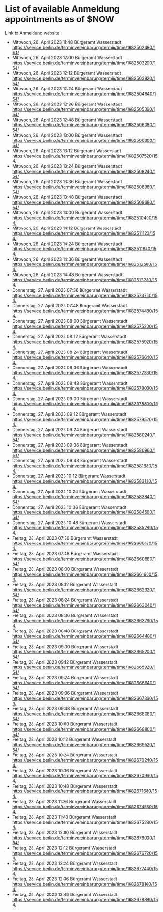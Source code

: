 # List of available Anmeldung appointments as of $NOW
[Link to Anmeldung website](https://service.berlin.de/terminvereinbarung/termin/tag.php?termin=1&anliegen[]=120686&dienstleisterlist=122210,122217,327316,122219,327312,122227,327314,122231,327346,122243,327348,122254,122252,329742,122260,329745,122262,329748,122271,327278,122273,327274,122277,327276,330436,122280,327294,122282,327290,122284,327292,122291,327270,122285,327266,122286,327264,122296,327268,150230,329760,122297,327286,122294,327284,122312,329763,122314,329775,122304,327330,122311,327334,122309,327332,317869,122281,327352,122279,329772,122283,122276,327324,122274,327326,122267,329766,122246,327318,122251,327320,122257,327322,122208,327298,122226,327300&herkunft=http%3A%2F%2Fservice.berlin.de%2Fdienstleistung%2F120686%2F)
- Mittwoch, 26. April 2023 11:48 Bürgeramt Wasserstadt https://service.berlin.de/terminvereinbarung/termin/time/1682502480/154/
- Mittwoch, 26. April 2023 12:00 Bürgeramt Wasserstadt https://service.berlin.de/terminvereinbarung/termin/time/1682503200/154/
- Mittwoch, 26. April 2023 12:12 Bürgeramt Wasserstadt https://service.berlin.de/terminvereinbarung/termin/time/1682503920/154/
- Mittwoch, 26. April 2023 12:24 Bürgeramt Wasserstadt https://service.berlin.de/terminvereinbarung/termin/time/1682504640/154/
- Mittwoch, 26. April 2023 12:36 Bürgeramt Wasserstadt https://service.berlin.de/terminvereinbarung/termin/time/1682505360/154/
- Mittwoch, 26. April 2023 12:48 Bürgeramt Wasserstadt https://service.berlin.de/terminvereinbarung/termin/time/1682506080/154/
- Mittwoch, 26. April 2023 13:00 Bürgeramt Wasserstadt https://service.berlin.de/terminvereinbarung/termin/time/1682506800/154/
- Mittwoch, 26. April 2023 13:12 Bürgeramt Wasserstadt https://service.berlin.de/terminvereinbarung/termin/time/1682507520/154/
- Mittwoch, 26. April 2023 13:24 Bürgeramt Wasserstadt https://service.berlin.de/terminvereinbarung/termin/time/1682508240/154/
- Mittwoch, 26. April 2023 13:36 Bürgeramt Wasserstadt https://service.berlin.de/terminvereinbarung/termin/time/1682508960/154/
- Mittwoch, 26. April 2023 13:48 Bürgeramt Wasserstadt https://service.berlin.de/terminvereinbarung/termin/time/1682509680/154/
- Mittwoch, 26. April 2023 14:00 Bürgeramt Wasserstadt https://service.berlin.de/terminvereinbarung/termin/time/1682510400/154/
- Mittwoch, 26. April 2023 14:12 Bürgeramt Wasserstadt https://service.berlin.de/terminvereinbarung/termin/time/1682511120/154/
- Mittwoch, 26. April 2023 14:24 Bürgeramt Wasserstadt https://service.berlin.de/terminvereinbarung/termin/time/1682511840/154/
- Mittwoch, 26. April 2023 14:36 Bürgeramt Wasserstadt https://service.berlin.de/terminvereinbarung/termin/time/1682512560/154/
- Mittwoch, 26. April 2023 14:48 Bürgeramt Wasserstadt https://service.berlin.de/terminvereinbarung/termin/time/1682513280/154/
- Donnerstag, 27. April 2023 07:36 Bürgeramt Wasserstadt https://service.berlin.de/terminvereinbarung/termin/time/1682573760/154/
- Donnerstag, 27. April 2023 07:48 Bürgeramt Wasserstadt https://service.berlin.de/terminvereinbarung/termin/time/1682574480/154/
- Donnerstag, 27. April 2023 08:00 Bürgeramt Wasserstadt https://service.berlin.de/terminvereinbarung/termin/time/1682575200/154/
- Donnerstag, 27. April 2023 08:12 Bürgeramt Wasserstadt https://service.berlin.de/terminvereinbarung/termin/time/1682575920/154/
- Donnerstag, 27. April 2023 08:24 Bürgeramt Wasserstadt https://service.berlin.de/terminvereinbarung/termin/time/1682576640/154/
- Donnerstag, 27. April 2023 08:36 Bürgeramt Wasserstadt https://service.berlin.de/terminvereinbarung/termin/time/1682577360/154/
- Donnerstag, 27. April 2023 08:48 Bürgeramt Wasserstadt https://service.berlin.de/terminvereinbarung/termin/time/1682578080/154/
- Donnerstag, 27. April 2023 09:00 Bürgeramt Wasserstadt https://service.berlin.de/terminvereinbarung/termin/time/1682578800/154/
- Donnerstag, 27. April 2023 09:12 Bürgeramt Wasserstadt https://service.berlin.de/terminvereinbarung/termin/time/1682579520/154/
- Donnerstag, 27. April 2023 09:24 Bürgeramt Wasserstadt https://service.berlin.de/terminvereinbarung/termin/time/1682580240/154/
- Donnerstag, 27. April 2023 09:36 Bürgeramt Wasserstadt https://service.berlin.de/terminvereinbarung/termin/time/1682580960/154/
- Donnerstag, 27. April 2023 09:48 Bürgeramt Wasserstadt https://service.berlin.de/terminvereinbarung/termin/time/1682581680/154/
- Donnerstag, 27. April 2023 10:12 Bürgeramt Wasserstadt https://service.berlin.de/terminvereinbarung/termin/time/1682583120/154/
- Donnerstag, 27. April 2023 10:24 Bürgeramt Wasserstadt https://service.berlin.de/terminvereinbarung/termin/time/1682583840/154/
- Donnerstag, 27. April 2023 10:36 Bürgeramt Wasserstadt https://service.berlin.de/terminvereinbarung/termin/time/1682584560/154/
- Donnerstag, 27. April 2023 10:48 Bürgeramt Wasserstadt https://service.berlin.de/terminvereinbarung/termin/time/1682585280/154/
- Freitag, 28. April 2023 07:36 Bürgeramt Wasserstadt https://service.berlin.de/terminvereinbarung/termin/time/1682660160/154/
- Freitag, 28. April 2023 07:48 Bürgeramt Wasserstadt https://service.berlin.de/terminvereinbarung/termin/time/1682660880/154/
- Freitag, 28. April 2023 08:00 Bürgeramt Wasserstadt https://service.berlin.de/terminvereinbarung/termin/time/1682661600/154/
- Freitag, 28. April 2023 08:12 Bürgeramt Wasserstadt https://service.berlin.de/terminvereinbarung/termin/time/1682662320/154/
- Freitag, 28. April 2023 08:24 Bürgeramt Wasserstadt https://service.berlin.de/terminvereinbarung/termin/time/1682663040/154/
- Freitag, 28. April 2023 08:36 Bürgeramt Wasserstadt https://service.berlin.de/terminvereinbarung/termin/time/1682663760/154/
- Freitag, 28. April 2023 08:48 Bürgeramt Wasserstadt https://service.berlin.de/terminvereinbarung/termin/time/1682664480/154/
- Freitag, 28. April 2023 09:00 Bürgeramt Wasserstadt https://service.berlin.de/terminvereinbarung/termin/time/1682665200/154/
- Freitag, 28. April 2023 09:12 Bürgeramt Wasserstadt https://service.berlin.de/terminvereinbarung/termin/time/1682665920/154/
- Freitag, 28. April 2023 09:24 Bürgeramt Wasserstadt https://service.berlin.de/terminvereinbarung/termin/time/1682666640/154/
- Freitag, 28. April 2023 09:36 Bürgeramt Wasserstadt https://service.berlin.de/terminvereinbarung/termin/time/1682667360/154/
- Freitag, 28. April 2023 09:48 Bürgeramt Wasserstadt https://service.berlin.de/terminvereinbarung/termin/time/1682668080/154/
- Freitag, 28. April 2023 10:00 Bürgeramt Wasserstadt https://service.berlin.de/terminvereinbarung/termin/time/1682668800/154/
- Freitag, 28. April 2023 10:12 Bürgeramt Wasserstadt https://service.berlin.de/terminvereinbarung/termin/time/1682669520/154/
- Freitag, 28. April 2023 10:24 Bürgeramt Wasserstadt https://service.berlin.de/terminvereinbarung/termin/time/1682670240/154/
- Freitag, 28. April 2023 10:36 Bürgeramt Wasserstadt https://service.berlin.de/terminvereinbarung/termin/time/1682670960/154/
- Freitag, 28. April 2023 10:48 Bürgeramt Wasserstadt https://service.berlin.de/terminvereinbarung/termin/time/1682671680/154/
- Freitag, 28. April 2023 11:36 Bürgeramt Wasserstadt https://service.berlin.de/terminvereinbarung/termin/time/1682674560/154/
- Freitag, 28. April 2023 11:48 Bürgeramt Wasserstadt https://service.berlin.de/terminvereinbarung/termin/time/1682675280/154/
- Freitag, 28. April 2023 12:00 Bürgeramt Wasserstadt https://service.berlin.de/terminvereinbarung/termin/time/1682676000/154/
- Freitag, 28. April 2023 12:12 Bürgeramt Wasserstadt https://service.berlin.de/terminvereinbarung/termin/time/1682676720/154/
- Freitag, 28. April 2023 12:24 Bürgeramt Wasserstadt https://service.berlin.de/terminvereinbarung/termin/time/1682677440/154/
- Freitag, 28. April 2023 12:36 Bürgeramt Wasserstadt https://service.berlin.de/terminvereinbarung/termin/time/1682678160/154/
- Freitag, 28. April 2023 12:48 Bürgeramt Wasserstadt https://service.berlin.de/terminvereinbarung/termin/time/1682678880/154/
